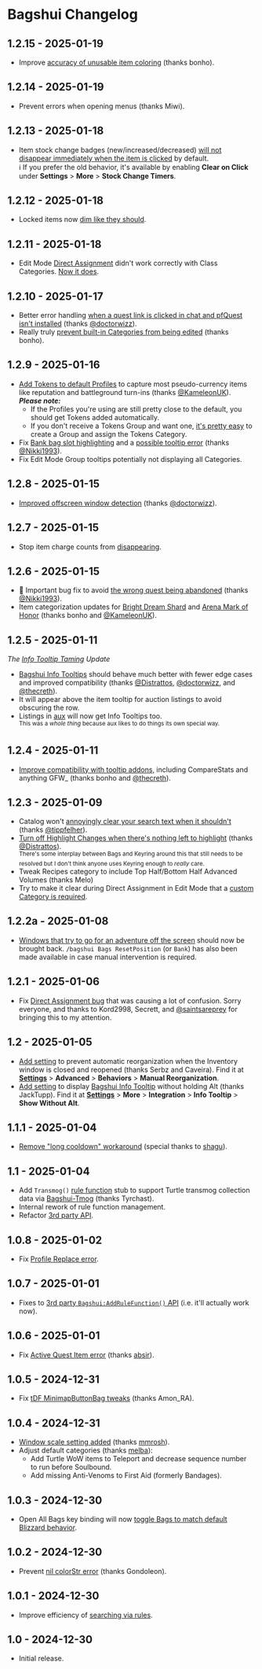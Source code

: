# Bagshui Changelog

## 1.2.15 - 2025-01-19
* Improve [accuracy of unusable item coloring](https://github.com/veechs/Bagshui/issues/58) (thanks bonho).

## 1.2.14 - 2025-01-19
* Prevent errors when opening menus (thanks Miwi).

## 1.2.13 - 2025-01-18
* Item stock change badges (new/increased/decreased) [will not disappear immediately when the item is clicked](https://github.com/veechs/Bagshui/issues/57) by default.  
ℹ️ If you prefer the old behavior, it's available by enabling **Clear on Click** under **Settings** > **More** > **Stock Change Timers**.

## 1.2.12 - 2025-01-18
* Locked items now [dim like they should](https://github.com/veechs/Bagshui/issues/56).

## 1.2.11 - 2025-01-18
* Edit Mode [Direct Assignment](https://github.com/veechs/Bagshui/wiki/Edit-Mode#managing-direct-assignment) didn't work correctly with Class Categories. [Now it does](https://github.com/veechs/Bagshui/issues/55).

## 1.2.10 - 2025-01-17
* Better error handling [when a quest link is clicked in chat and pfQuest isn't installed](https://github.com/veechs/Bagshui/issues/52) (thanks [@doctorwizz](https://github.com/doctorwizz)).
* Really truly [prevent built-in Categories from being edited](https://github.com/veechs/Bagshui/issues/35) (thanks bonho).

## 1.2.9 - 2025-01-16
* [Add Tokens to default Profiles](https://github.com/veechs/Bagshui/issues/42) to capture most pseudo-currency items like reputation and battleground turn-ins (thanks [@KameleonUK](https://github.com/KameleonUK)).<br>***Please note:***
  * If the Profiles you're using are still pretty close to the default, you should get Tokens added automatically.
  * If you don't receive a Tokens Group and want one, [it's pretty easy](https://github.com/veechs/Bagshui/wiki/Walkthroughs#creating-a-group) to create a Group and assign the Tokens Category.
* Fix [Bank bag slot highlighting](https://github.com/veechs/Bagshui/issues/50) and a [possible tooltip error](https://github.com/veechs/Bagshui/issues/51) (thanks [@Nikki1993](https://github.com/Nikki1993)).
* Fix Edit Mode Group tooltips potentially not displaying all Categories.

## 1.2.8 - 2025-01-15
* [Improved offscreen window detection](https://github.com/veechs/Bagshui/issues/49) (thanks [@doctorwizz](https://github.com/doctorwizz)).

## 1.2.7 - 2025-01-15
* Stop item charge counts from [disappearing](https://github.com/veechs/Bagshui/issues/36).

## 1.2.6 - 2025-01-15
* 🚨 Important bug fix to avoid [the wrong quest being abandoned](https://github.com/veechs/Bagshui/issues/48) (thanks [@Nikki1993](https://github.com/Nikki1993)).
* Item categorization updates for [Bright Dream Shard](https://github.com/veechs/Bagshui/issues/44) and [Arena Mark of Honor](https://github.com/veechs/Bagshui/issues/41) (thanks bonho and [@KameleonUK](https://github.com/KameleonUK)).

## 1.2.5 - 2025-01-11
*The [Info Tooltip Taming](https://github.com/veechs/Bagshui/milestone/2?closed=1) Update*
* [Bagshui Info Tooltips](https://github.com/veechs/Bagshui/wiki/Item-Information#info-tooltip) should behave much better with fewer edge cases and improved compatibility (thanks [@Distrattos](https://github.com/Distrattos), [@doctorwizz](https://github.com/doctorwizz), and [@thecreth](https://github.com/thecreth)).
* It will appear above the item tooltip for auction listings to avoid obscuring the row.
* Listings in [aux](https://github.com/shirsig/aux-addon-vanilla) will now get Info Tooltips too.<br><sup>This was a *whole thing* because aux likes to do things its own special way.</sup>

## 1.2.4 - 2025-01-11
* [Improve compatibility with tooltip addons](https://github.com/veechs/Bagshui/issues/11), including CompareStats and anything GFW_ (thanks bonho and [@thecreth](https://github.com/thecreth)).

## 1.2.3 - 2025-01-09
* Catalog won't [annoyingly clear your search text when it shouldn't](https://github.com/veechs/Bagshui/issues/24) (thanks [@tippfelher](https://github.com/tippfelher)).
* [Turn off Highlight Changes when there's nothing left to highlight](https://github.com/veechs/Bagshui/issues/19) (thanks [@Distrattos](https://github.com/Distrattos)).<br><sup>There's some interplay between Bags and Keyring around this that still needs to be resolved but I don't think anyone uses Keyring enough to *really* care.</sup>
* Tweak Recipes category to include Top Half/Bottom Half Advanced Volumes (thanks Melo)
* Try to make it clear during Direct Assignment in Edit Mode that a [custom Category is required](https://github.com/veechs/Bagshui/wiki/FAQ#why-cant-i-edit-built-in-objects).

## 1.2.2a - 2025-01-08
* [Windows that try to go for an adventure off the screen](https://github.com/veechs/Bagshui/issues/18) should now be brought back. `/bagshui Bags ResetPosition` (or `Bank`) has also been made available in case manual intervention is required.

## 1.2.1 - 2025-01-06
* Fix [Direct Assignment bug](https://github.com/veechs/Bagshui/issues/17) that was causing a lot of confusion. Sorry everyone, and thanks to Kord2998, Secrett, and [@saintsareprey](https://github.com/saintsareprey) for bringing this to my attention.

## 1.2 - 2025-01-05
* [Add setting](https://github.com/veechs/Bagshui/issues/14) to prevent automatic reorganization when the Inventory window is closed and reopened (thanks Serbz and Caveira). Find it at **[Settings](https://github.com/veechs/Bagshui/wiki/Home#settings)** > **Advanced** > **Behaviors** > **Manual Reorganization**.
* [Add setting](https://github.com/veechs/Bagshui/issues/12) to display [Bagshui Info Tooltip](https://github.com/veechs/Bagshui/wiki/Item-Information#info-tooltip) without holding Alt (thanks JackTupp). Find it at **[Settings](https://github.com/veechs/Bagshui/wiki/Home#settings)** > **More** > **Integration** > **Info Tooltip** > **Show Without Alt**.

## 1.1.1 - 2025-01-04
* [Remove "long cooldown" workaround](https://github.com/veechs/Bagshui/issues/10) (special thanks to [shagu](https://github.com/shagu)).

## 1.1 - 2025-01-04
* Add `Transmog()` [rule function](https://github.com/veechs/Bagshui/wiki/Rules) stub to support Turtle transmog collection data via [Bagshui-Tmog](https://github.com/veechs/Bagshui-Tmog) (thanks Tyrchast).
* Internal rework of rule function management.
* Refactor [3rd party API](https://github.com/veechs/Bagshui/wiki/Developers:-API).

## 1.0.8 - 2025-01-02
* Fix [Profile Replace error](https://github.com/veechs/Bagshui/issues/9).

## 1.0.7 - 2025-01-01
* Fixes to [3rd party `Bagshui:AddRuleFunction()` API](https://github.com/veechs/Bagshui/wiki/Developers:-API) (i.e. it'll actually work now).

## 1.0.6 - 2025-01-01
* Fix [Active Quest Item error](https://github.com/veechs/Bagshui/issues/6) (thanks [absir](https://github.com/absir)).

## 1.0.5 - 2024-12-31
* Fix [tDF MinimapButtonBag tweaks](https://github.com/veechs/Bagshui/issues/5) (thanks Amon_RA).

## 1.0.4 - 2024-12-31
* [Window scale setting added](https://github.com/veechs/Bagshui/issues/4) (thanks [mmrosh](https://github.com/mrrosh)).
* Adjust default categories (thanks [melba](https://github.com/melbaa)):
  * Add Turtle WoW items to Teleport and decrease sequence number to run before Soulbound.
  * Add missing Anti-Venoms to First Aid (formerly Bandages).

## 1.0.3 - 2024-12-30
* Open All Bags key binding will now [toggle Bags to match default Blizzard behavior](https://github.com/veechs/Bagshui/issues/3).

## 1.0.2 - 2024-12-30
* Prevent [nil colorStr error](https://github.com/veechs/Bagshui/issues/2) (thanks Gondoleon).

## 1.0.1 - 2024-12-30
* Improve efficiency of [searching via rules](https://github.com/veechs/Bagshui/wiki/Searching#advanced-searches).

## 1.0 - 2024-12-30
* Initial release.